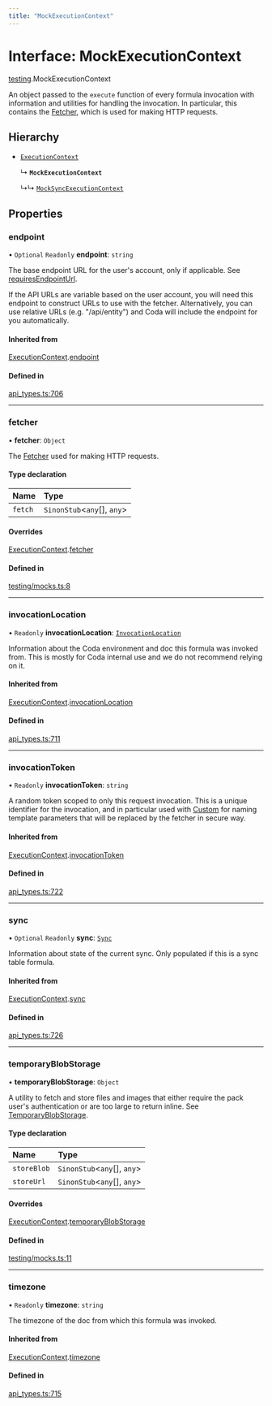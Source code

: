 ```yaml
---
title: "MockExecutionContext"
---
```

# Interface: MockExecutionContext

[testing](../modules/testing.md).MockExecutionContext

An object passed to the `execute` function of every formula invocation
with information and utilities for handling the invocation. In particular,
this contains the [Fetcher](core.Fetcher.md), which is used for making HTTP requests.

## Hierarchy

- [`ExecutionContext`](core.ExecutionContext.md)

  ↳ **`MockExecutionContext`**

  ↳↳ [`MockSyncExecutionContext`](testing.MockSyncExecutionContext.md)

## Properties

### endpoint

• `Optional` `Readonly` **endpoint**: `string`

The base endpoint URL for the user's account, only if applicable. See
[requiresEndpointUrl](core.BaseAuthentication.md#requiresendpointurl).

If the API URLs are variable based on the user account, you will need this endpoint
to construct URLs to use with the fetcher. Alternatively, you can use relative URLs
(e.g. "/api/entity") and Coda will include the endpoint for you automatically.

#### Inherited from

[ExecutionContext](core.ExecutionContext.md).[endpoint](core.ExecutionContext.md#endpoint)

#### Defined in

[api_types.ts:706](https://github.com/coda/packs-sdk/blob/main/api_types.ts#L706)

___

### fetcher

• **fetcher**: `Object`

The [Fetcher](core.Fetcher.md) used for making HTTP requests.

#### Type declaration

| Name | Type |
| :------ | :------ |
| `fetch` | `SinonStub`<`any`[], `any`\> |

#### Overrides

[ExecutionContext](core.ExecutionContext.md).[fetcher](core.ExecutionContext.md#fetcher)

#### Defined in

[testing/mocks.ts:8](https://github.com/coda/packs-sdk/blob/main/testing/mocks.ts#L8)

___

### invocationLocation

• `Readonly` **invocationLocation**: [`InvocationLocation`](core.InvocationLocation.md)

Information about the Coda environment and doc this formula was invoked from.
This is mostly for Coda internal use and we do not recommend relying on it.

#### Inherited from

[ExecutionContext](core.ExecutionContext.md).[invocationLocation](core.ExecutionContext.md#invocationlocation)

#### Defined in

[api_types.ts:711](https://github.com/coda/packs-sdk/blob/main/api_types.ts#L711)

___

### invocationToken

• `Readonly` **invocationToken**: `string`

A random token scoped to only this request invocation.
This is a unique identifier for the invocation, and in particular used with
[Custom](../enums/core.AuthenticationType.md#custom) for naming template parameters that will be
replaced by the fetcher in secure way.

#### Inherited from

[ExecutionContext](core.ExecutionContext.md).[invocationToken](core.ExecutionContext.md#invocationtoken)

#### Defined in

[api_types.ts:722](https://github.com/coda/packs-sdk/blob/main/api_types.ts#L722)

___

### sync

• `Optional` `Readonly` **sync**: [`Sync`](core.Sync.md)

Information about state of the current sync. Only populated if this is a sync table formula.

#### Inherited from

[ExecutionContext](core.ExecutionContext.md).[sync](core.ExecutionContext.md#sync)

#### Defined in

[api_types.ts:726](https://github.com/coda/packs-sdk/blob/main/api_types.ts#L726)

___

### temporaryBlobStorage

• **temporaryBlobStorage**: `Object`

A utility to fetch and store files and images that either require the pack user's authentication
or are too large to return inline. See [TemporaryBlobStorage](core.TemporaryBlobStorage.md).

#### Type declaration

| Name | Type |
| :------ | :------ |
| `storeBlob` | `SinonStub`<`any`[], `any`\> |
| `storeUrl` | `SinonStub`<`any`[], `any`\> |

#### Overrides

[ExecutionContext](core.ExecutionContext.md).[temporaryBlobStorage](core.ExecutionContext.md#temporaryblobstorage)

#### Defined in

[testing/mocks.ts:11](https://github.com/coda/packs-sdk/blob/main/testing/mocks.ts#L11)

___

### timezone

• `Readonly` **timezone**: `string`

The timezone of the doc from which this formula was invoked.

#### Inherited from

[ExecutionContext](core.ExecutionContext.md).[timezone](core.ExecutionContext.md#timezone)

#### Defined in

[api_types.ts:715](https://github.com/coda/packs-sdk/blob/main/api_types.ts#L715)
